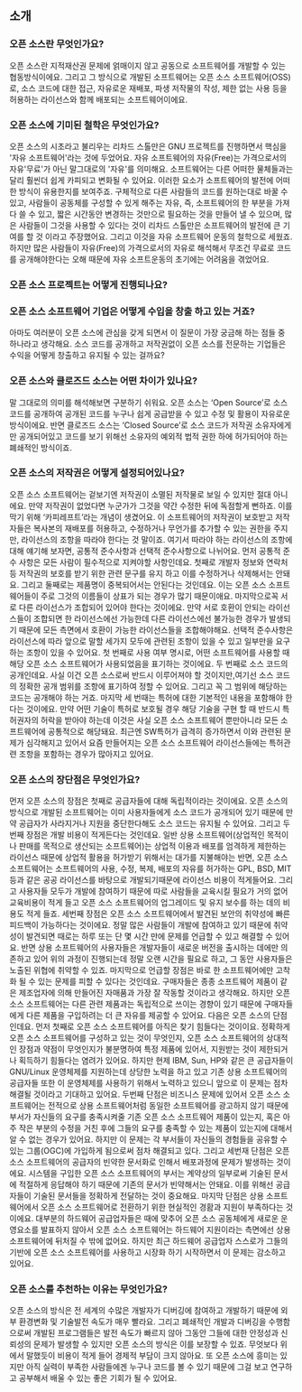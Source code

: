 ## 소개
### 오픈 소스란 무엇인가요?
오픈 소스란 지적재산권 문제에 얽매이지 않고 공동으로 소프트웨어를 개발할 수 있는 협동방식이에요. 그리고 그 방식으로 개발된 소프트웨어는 오픈 소스 소프트웨어(OSS)로, 
소스 코드에 대한 접근, 자유로운 재배포, 파생 저작물의 작성, 제한 없는 사용 등을 허용하는 라이선스와 함께 배포되는 소프트웨어이에요.

### 오픈 소스에 기미된 철학은 무엇인가요?
 오픈 소스의 시초라고 불리우는 리차드 스톨만은 GNU 프로젝트를 진행하면서 핵심을 '자유 소프트웨어'라는 것에 두었어요. 자유 소프트웨어의 자유(Free)는 가격으로서의 자유'무료'가 아닌 말그대로의 '자유'를 의미해요. 소프트웨어는 다른 어떠한 물체들과는 달리 훨씬더 쉽게 카피되고 변화될 수 있어요. 이러한 요소가 소프트웨어의 발전에 
어떠한 방식이 유용한지를 보여주죠. 구체적으로 다른 사람들의 코드를 원하는대로 바꿀 수 있고, 사람들이 공동체를 구성할 수 있게 해주는 자유, 즉, 소프트웨어의 한 부분을 
가져다 쓸 수 있고, 짧은 시간동안 변경하는 것만으로 필요하는 것을 만들어 낼 수 있으며, 많은 사람들이 그것을 사용할 수 있다는 것이 리차드 스톨만은 소프트웨어의 발전에 큰 기여를 할 것 이라고 주장했어요. 그리고 이것을 자유 소프트웨어 운동의 철학으로 세웠죠. 하지만 많은 사람들이 자유(Free)의 가격으로서의 자유로 해석해서 무조건 무료로 
코드를 공개해야한다는 오해 때문에 자유 소프트운동의 초기에는 어려움을 겪었어요.  

### 오픈 소스 프로젝트는 어떻게 진행되나요?


### 오픈 소스 소프트웨어 기업은 어떻게 수입을 창출 하고 있는 거죠?
 아마도 여러분이 오픈 소스에 관심을 갖게 되면서 이 질문이 가장 궁금해 하는 점들 중 하나라고 생각해요. 소스 코드를 공개하고 저작권없이 오픈 소스를 전문하는 기업들은
수익을 어떻게 창출하고 유지될 수 있는 걸까요?

### 오픈 소스와 클로즈드 소스는 어떤 차이가 있나요?
 말 그대로의 의미를 해석해보면 구분하기 쉬워요. 오픈 소스는 ‘Open Source’로 소스 코드를 공개하여 공개된 코드를 누구나 쉽게 공급받을 수 있고 수정 및 활용이 자유로운방식이에요. 반면 클로즈드 소스는 ‘Closed Source’로 소스 코드가 저작권 소유자에게만 공개되어있고 코드를 보기 위해선 소유자의 예외적 법적 권한 하에 허가되어야 하는 폐쇄적인 방식이죠. 

### 오픈 소스의 저작권은 어떻게 설정되어있나요?
 오픈 소스 소프트웨어는 겉보기엔 저작권이 소멸된 저작물로 보일 수 있지만 절대 아니에요. 만약 저작권이 없었다면 누군가가 그것을 약간 수정한 뒤에 독점할게 뻔하죠. 
이를 막기 위해 ‘카피레프트’라는 개념이 생겼어요. 이 소프트웨어의 저작권이 보호받고 저작자들은 복사본의 재배포를 허용하고, 수정하거나 무언가를 추가할 수 있는 권한을 주지만, 라이선스의 조항을 따라야 한다는 것 말이죠. 여기서 따라야 하는 라이선스의 조항에 대해 얘기해 보자면, 공통적 준수사항과 선택적 준수사항으로 나뉘어요. 
 먼저 공통적 준수 사항은 모든 사람이 필수적으로 지켜야할 사항인데요. 첫째로 개발자 정보와 연락처 등 저작권의 보호를 받기 위한 관련 문구를 유지 하고 이를 수정하거나 삭제해서는 안돼요. 그리고 둘째로는 제품명이 중복되어서는 안된다는 것인데요. 이는 오픈 소스 소프트웨어들이 주로 그것의 이름들이 상표가 되는 경우가 많기 때문이애요. 마지막으로꼭 서로 다른 라이선스가 조합되어 있어야 한다는 것이에요. 만약 서로 호환이 안되는 라이선스들이 조합되면 한 라이선스에선 가능한데 다른 라이선스에선 불가능한 경우가 발생되기 때문에 모든 측면에서 호환이 가능한 라이선스들을 조합해야해요. 
 선택적 준수사항은 라이선스에 따라 앞으로 말할 세가지 모두에 관련된 조항이 있을 수 있고 일부만을 요구하는 조항이 있을 수 있어요. 첫 번째로 사용 여부 명시로, 어떤 소프트웨어를 사용할 때 해당 오픈 소스 소프트웨어가 사용되었음을 표기하는 것이에요. 두 번째로 소스 코드의 공개인데요. 사실 이건 오픈 소스로써 반드시 이루어져야 할 것이지만,여기선 소스 코드의 정확한 공개 범위를 조항에 표기하여 정할 수 있어요. 그리고 꼭 그 범위에 해당하는 코드는 공개해야 하는 거죠. 마지막 세 번때는 특허에 대한 기본적인 내용을 포함해야 한다는 것이에요. 만약 어떤 기술이 특허로 보호될 경우 해당 기술을 구현 할 때 반드시 특허권자의 허락을 받아야 하는데 이것은 사실 오픈 소스 소프트웨어 뿐만아니라 모든 소프트웨어에 공통적으로 해당돼요. 최근엔 SW특허가 급격히 증가하면서 이와 관련된 문제가 심각해지고 있어서 요즘 만들어지는 오픈 소스 소프트웨어 라이선스들에는 특허관련 조항을 포함하는 경우가 많아지고 있어요.

### 오픈 소스의 장단점은 무엇인가요?
 먼저 오픈 소스의 장점은 첫째로 공급자들에 대해 독립적이라는 것이에요. 오픈 소스의 방식으로 개발된 소프트웨어는 이미 사용자들에게 소스 코드가 공개되어 있기 때문에 만약 공급자가 사라지거나 지원을 중단한다해도 소스 코드는 유지될 수 있어요. 그리고 두번째 장점은 개발 비용이 적게든다는 것인데요. 일반 상용 소프트웨어(상업적인 목적이나 판매를 목적으로 생산되는 소프트웨어)는 상업적 이용과 배포를 엄격하게 제한하는 라이선스 때문에 상업적 활용을 허가받기 위해서는 대가를 지불해야는 반면, 오픈 소스 소프트웨어는 소프트웨어의 사용, 수정, 복제, 배포의 자유를 허가하는 GPL, BSD, MIT 등과 같은 공공 라이선스를 바탕으로 개발되기때문에 라이선스 비용이 적게들어요. 그리고 사용자들 모두가 개발에 참여하기 때문에 따로 사람들을 교육시킬 필요가 거의 없어 교육비용이 적게 들고 오픈 소스 소프트웨어의 업그레이드 및 유지 보수를 하는 데의 비용도 적게 들죠. 세번째 장점은 오픈 소스 소프트웨어에서 발견된 보안의 취약성에 빠른 피드백이 가능하다는 것이에요. 정말 많은 사람들이 개발에 참여하고 있기 때문에 취약성이 발견되면 때로는 하루 또는 단 몇 시간 만에 문제를 언급할 수 있고 해결할 수 있어요. 반면 상용 소프트웨어의 사용자들은 개발자들이 새로운 버전을 출시하는 데에만 의존하고 있어 위의 과정이 진행되는데 정말 오랜 시간을 필요로 하고, 그 동안 사용자들은 노출된 위협에 취약할 수 있죠. 마지막으로 언급할 장점은 바로 한 소프트웨어에만 고착화 될 수 있는 문제를 피할 수 있다는 것인데요. 구매자들은 종종 소프트웨어 제품이 같은 제조업자에 의해 만들어진 자매품과 가장 잘 작동할 것이라고 생각해요. 하지만 오픈 소스 소프트웨어는 다른 관련 제품과는 독립적으로 쓰이는 경향이 있기 때문에 구매자들에게 다른 제품을 구입하려는 더 큰 자유를 제공할 수 있어요. 
 다음은 오픈 소스의 단점인데요. 먼저 첫째로 오픈 소스 소프트웨어를 아직은 찾기 힘들다는 것이이요. 정확하게 오픈 소스 소프트웨어를 구성하고 있는 것이 무엇인지, 오픈 소스 소프트웨어의 상대적인 장점과 약점이 무엇인지가 불분명하여 특정 제품에 있어서, 지원받는 것이 제한되거나 획득하기 힘들다는 염려가 있어요. 하지만 현제 IBM, Sun, HP와 같은 큰 공급자들이 GNU/Linux 운영체제를 지원하는데 상당한 노력을 하고 있고 기존 상용 소프트웨어의 공급자들 또한 이 운영체제를 사용하기 위해서 노력하고 있으니 앞으로 이 문제는 점차 해결될 것이라고 기대하고 있어요. 두번째 단점은 비즈니스 문제에 있어서 오픈 소스 소프트웨어는 전적으로 상용 소프트웨어처럼 동일한 소프트웨어를 광고하지 않기 때문에 부서가 자신들의 요구를 충족시켜줄 기존 오픈 소스 소프트웨어 제품이 있는지, 혹은 아주 작은 부분의 수정을 거친 후에 그들의 요구를 충족할 수 있는 제품이 있는지에 대해서 알 수 없는 경우가 있어요. 하지만 이 문제는 각 부서들이 자신들의 경험들을 공유할 수 있는 그룹(OGC)에 가입하게 됨으로써 점차 해결되고 있다. 그리고 세번재 단점은 오픈 소스 소프트웨어의 공급자의 빈약한 문서화로 인해서 배포과정에 문제가 발생하는 것이에요. 시스템을 구입한 오픈 소스 소프트웨어의 부서는 계약상의 일부로써 기술된 문서에 적절하게 응답해야 하기 때문에 기존의 문서가 빈약해서는 안돼요.  이를 위해선 공급자들이 기술된 문서들을 정확하게 전달하는 것이 중요해요. 마지막 단점은 상용 소프트웨어에서 오픈 소스 소프트웨어로 전환하기 위한 현실적인 경홤과 지원이 부족하다는 것이에요. 대부분의 하드웨어 공급업자들은 때에 맞추어 오픈 소스 공동체에게 새로운 운영요소를 발표하지 않아서 오픈 소스 소프트웨어는 하드웨어 지원이라는 측면에선 상용 소프트웨어에 뒤처질 수 밖에 없어요. 하지만 최근 하드웨어 공급업자 스스로가 그들의 기반에 오픈 소스 소프트웨어를 사용하고 시장화 하기 시작하면서 이 문제는 감소하고 있어요.

### 오픈 소스를 추천하는 이유는 무엇인가요?
 오픈 소스의 방식은 전 세계의 수많은 개발자가 디버깅에 참여하고 개발하기 때문에 외부 환경변화 및 기술발전 속도가 매우 빨라요. 그리고  폐쇄적인 개발과 디버깅을 수행함으로써 개발된 프로그램들은 발전 속도가 빠르지 않아 그동안 그들에 대한 안정성과 신뢰성의 문제가 발생할 수 있지만 오픈 소스의 방식은 이를 보장할 수 있죠. 무엇보다 위에서 말했듯이 비용이 적게 들어 경제적 부담이 크지 않아요. 또 오픈 소스에 흥미는 있지만 아직 실력이 부족한 사람들에겐 누구나 코드를 볼 수 있기 때문에 그걸 보고 연구하고 공부해서 배울 수 있는 좋은 기회가 될 수 있어요.
